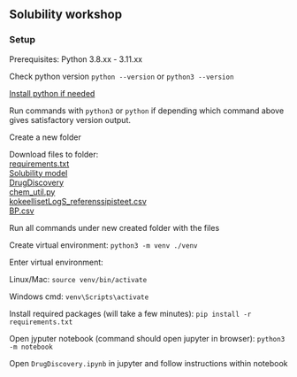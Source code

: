 ## Solubility workshop

### Setup
Prerequisites: Python 3.8.xx - 3.11.xx 


Check python version ```python --version``` or ```python3 --version```

[Install python if needed](https://www.python.org/downloads/) 

Run commands with `python3` or `python` if depending which command above gives satisfactory version output.


Create a new folder

Download files to folder:\
[requirements.txt](https://github.com/elonheimo/keminformatiikka/blob/main/solubility_workshop/requirements.txt)\
[Solubility model](https://github.com/elonheimo/keminformatiikka/raw/main/solubility_workshop/WaterSoulubility_03_01_2024_model.pkl)\
[DrugDiscovery](https://github.com/elonheimo/keminformatiikka/blob/main/solubility_workshop/DrugDiscovery.ipynb)\
[chem_util.py](https://github.com/elonheimo/keminformatiikka/blob/main/solubility_workshop/chem_util.py)\
[kokeellisetLogS_referenssipisteet.csv](https://github.com/elonheimo/keminformatiikka/blob/main/solubility_workshop/kokeellisetLogS_referenssipisteet.csv)\
[BP.csv](https://github.com/elonheimo/keminformatiikka/blob/main/solubility_workshop/BP.csv)


Run all commands under new created folder with the files

Create virtual environment:
```python3 -m venv ./venv```

Enter virtual environment:

Linux/Mac: ```source venv/bin/activate```

Windows cmd: ```venv\Scripts\activate```

Install required packages (will take a few minutes):
```pip install -r requirements.txt```

Open jyputer notebook (command should open jupyter in browser):
```python3 -m notebook```

Open `DrugDiscovery.ipynb` in jupyter and follow instructions within notebook